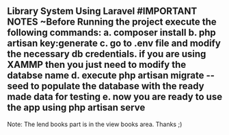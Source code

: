 Library System Using Laravel
#IMPORTANT NOTES
~Before Running the project execute the following commands:
a. composer install
b. php artisan key:generate
c. go to .env file and modify the necessary db credentials. if you are using XAMMP then you just need to modify the databse name 
d. execute php artisan migrate --seed to populate the database with the ready made data for testing
e. now you are ready to use the app using php artisan serve
-------------------------------------------------------------------------------------------------------------------------------------
Note: The lend books part is in the view books area. Thanks ;) 

